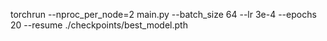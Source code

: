 torchrun --nproc_per_node=2 main.py --batch_size 64 --lr 3e-4 --epochs 20 --resume ./checkpoints/best_model.pth
